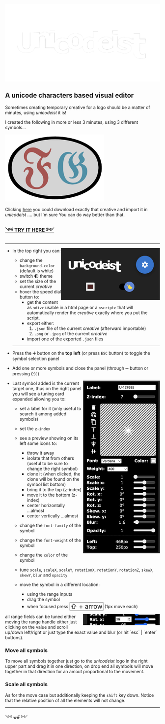 
![unicodeist](src/img/unicodeist.png?raw=true)




A unicode characters based visual editor
---

Sometimes creating temporary creative for a logo should be a matter of minutes, using _unicodeist_ it is!

I created the following in more or less 3 minutes, using 3 different symbols...  

<img width="322"  src="src/img/ss0.png?raw=true">

Clicking <a href="./src/img/fg.json?raw=true" download>here</a> you could download exactly that creative and import it in _unicodeist_ .... but I'm sure You can do way better than that. 


### [༺ TRY IT HERE ༻](https://fedeghe.github.io/unicodeist/)

---
- In the top right you can:<img align="right" width="322"  src="src/img/ss1.png?raw=true">
    - change the `background-color` (default is white)
    - switch 🌓 theme
    - set the size of the current _creative_
    - hover the speed dial button to:
         - get the content as `<div>` usable in a html page or a `<script>` that will automatically render the _creative_ exactly where you put the script.
        - export either:
            1) `.json` file of the current _creative_ (afterward importable)
            2) `.png` or `.jpeg` of the current _creative_
        - import one of the exported `.json` files
        
    ---

- Press the ➕ button on the **top** **left** (or press `ESC` button) to toggle the symbol selection panel  

- Add one or more symbols and close the panel (through ➖ button or pressing `ESC`)  

<img align="right" width="250"  src="src/img/ss2.png?raw=true">  

- Last symbol added is the current target one, thus on the right panel you will see a tuning card expanded allowing you to:  
    - set a label for it (only useful to search it among added symbols)
    - set the `z-index`
    - see a preview showing on its left some icons to:
        - throw it away 
        - isolate that from others (useful to be sure to change the right symbol)
        - clone it  (when clicked, the clone will be found on the symbol list bottom)
        - bring it to the top (z-index)
        - move it to the bottom (z-index)
        - center horizontally ...almost  
        - center vertically ...almost  
            
    - change the `font-family` of the symbol  
    - change the `font-weight` of the symbol
    - change the `color` of the symbol
    - tune `scale`, `scaleX`, `scaleY`, `rotationX`, `rotationY`, `rotationZ`, `skewX`, `skewY`, `blur` and `opacity`
    - move the symbol in a different location:  
        - using the range inputs
        - drag the symbol
        - when focused press <span style="padding:0px 2px;font-size:1.5em;position:relative;top:2px;border:1px solid gray">⇧ + arrow</span> (1px move each)


<img align="right" width="250"  src="src/img/ss3.png?raw=true">  
all range fields can be tuned either moving the range handle either just clicking on the value and scroll up/down left/right or just type the exact value and blur (or hit `esc` | `enter` buttons).



### Move all symbols  
To move all symbols together just go to the _unicodeist_ logo in the right upper part and drag it in one direction, on drop end all symbols will move together in that direction for an amout proportional to the movement.

### Scale all symbols  
As for the move case but additionally keeping the `shift` key down. Notice that the relative position of all the elements will not change.



---
༺ ᚗᚌ ༻